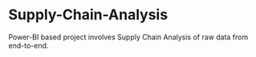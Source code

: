 # Supply-Chain-Analysis
Power-BI based project involves Supply Chain Analysis of raw data from end-to-end. 
